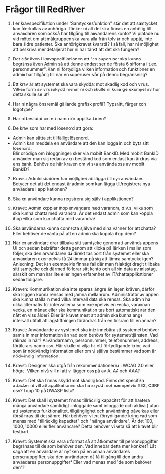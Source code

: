 # Frågor till RedRiver

1. I er kravspecifikation under "Samtyckesfunktion" står det att samtycket kan återkallas av anhöriga. Tänker ni att det ska finnas en anhörig till användaren som också har tillgång till användarens konto? Vi pratade nu vid mötet om att målgruppen ska vara alla från tolv år och uppåt, inte bara äldre patienter. Ska anhörigkravet kvarstå? I så fall, har ni möjlighet att beskriva mer detaljerat hur ni har tänkt att det ska fungera?

2. Det står även i kravspecifikationen att "en superuser ska kunna begränsa även Admin så att denne endast ser de första 6 sifforna i t.ex. personnummer". Kan ni förtydliga vilken information och funktioner en admin har tillgång till när en superuser slår på denna begränsning?

3. Ett krav är att systemet ska vara skyddat mot skadlig kod och virus. Vilken form av virusskydd menar ni och skulle ni kuna ge exempel av hur detta skulle se ut?

4. Har ni några önskemål gällande grafisk profil? Typsnitt, färger och logotype?

5. Har ni beslutat om ett namn för applikationen?

6. De krav som har med lösenord att göra:  
* Admin kan sätta ett tillfälligt lösenord.  
* Admin kan meddela en användare att den kan logga in och byta sitt lösenord.  
Blir onödiga om inloggningen sker via mobilt BankID. Med mobilt BankID använder man sig redan av en bestämd kod som endast kan ändras via ens bank. Behövs de här kraven om vi ska använda oss av mobilt BankID?

7. Kravet: Administratörer har möjlighet att lägga till nya användare. Betyder det att det endast är admin som kan lägga till/registrera nya användare i applikationen?

8. Ska en användare kunna registrera sig själv i applikationen?

9. Kravet: Admin kopplar ihop användare med varandra, d.v.s. vilka som ska kunna chatta med varandra. Är det endast admin som kan koppla ihop vilka som kan chatta med varandra?

10. Ska användarna kunna connecta själva med sina vänner för att chatta? Eller behöver de vänta på att en admin ska koppla ihop dem?

11. När en användare drar tillbaka sitt samtycke genom att använda appens UI och sedan bekräftar detta genom att klicka på länken i mailet som följer, ska den användaren då direkt tas bort från systemet eller ska användaren exempelvis få 24 timmar på sig att lämna samtycke igen? Anledning: Det kan exempelvis finnas fall där man felaktigt dragit tillbaka sitt samtycke och därmed förlorar sitt konto och all sin data av misstag, särskilt om man har lite eller ingen erfarenhet av IT/chattapplikationer sedan tidigare.

12. Kraven: Kommunikation ska inte sparas längre än lagen kräven, därför ska loggen kunna rensas med jämna mellanrum. Administratör av appen ska kunna ställa in med vilka intervall data ska rensas. Ska admin ha olika alternativ för intervallerna som exempelvis en vecka, varannan vecka, en månad eller ska kommunikation tas bort automatiskt när den nått en viss ålder? Eller är kravet mest att admin ska kunna ange intervall utifall att lagstiftningen förändras från en tidsram till en annan?

13. Kravet: Användande av systemet ska inte innebära att systemet behöver samla in mer information än vad som behövs för systemet/tjänsten. Vad räknas in här? Användarnamn, personnummer, telefonnummer, address, föräldrars namn osv. Här skulle vi vilja ha ett förtydligande kring vad som är nödvändig information eller om vi själva bestämmer vad som är nödvändig information.

14. Kravet: Designen ska utgå från rekommendationerna i WCAG 2.0 eller högre. Vilken nivå vill ni att vi lägger oss på av A, AA och AAA?

15. Kravet: Det ska finnas skydd mot skadlig kod. Finns det specifika attacker ni vill att applikationen ska ha skydd mot exempelvis XSS, CSRF osv? Topp 10 på OWASP lista?

16. Kravet: Det skall i systemet finnas tillräcklig kapacitet för att hantera många användare samtidigt (inloggade samt inloggade och aktiva ) utan att systemets funktionalitet, tillgänglighet och användning påverkas eller försämras till det sämre. Här behöver vi ett förtydligande kring vad som menas med "tillräcklig kapacitet" och "många användare". Är det 100, 1000, 10000 eller fler användare? Detta behöver vi veta så att kravet blir testbart.

17. Kravet: Systemet ska vara utformat så att åtkomsten till personuppgifter begränsas till de som behöver den. Vad innebär detta mer konkret? Låt säga att en användare är nyfiken på en annan användares personuppgifter, ska den användaren då få tillgång till den andra användares personuppgifter? Eller vad menas med "de som behöver den"?
